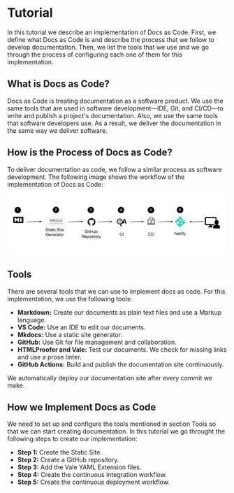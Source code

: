 # Tutorial

In this tutorial we describe an implementation of Docs as Code. First, we define what Docs as Code is and describe the process that we follow to develop documentation. Then, we list the tools that we use and we go through the process of configuring each one of them for this implementation.

## What is Docs as Code?

Docs as Code is treating documentation as a software product. We use the same tools that are used in software development—IDE, Git, and CI/CD—to write and publish a project's documentation. Also, we use the same tools that software developers use. As a result, we deliver the documentation in the same way we deliver software.

## How is the Process of Docs as Code?

To deliver documentation as code, we follow a similar process as software development. The following image shows the workflow of the implementation of Docs as Code:

![docs-as-code-workflow](images/An-Implementation-of-Docs-as-Code.png)

## Tools

There are several tools that we can use to implement docs as code. For this implementation, we use the following tools:

* **Markdown:** Create our documents as plain text files and use a Markup language.
* **VS Code:** Use an IDE to edit our documents. 
* **Mkdocs:** Use a static site generator. 
* **GitHub:** Use Git for file management and collaboration.
* **HTMLProofer and Vale:** Test our documents. We check for missing links and use a prose linter.
* **GitHub Actions:** Build and publish the documentation site continuously.

We automatically deploy our documentation site after every commit we make.

## How we Implement Docs as Code

We need to set up and configure the tools mentioned in section Tools so that we can start creating documentation. In this tutorial we go throught the following steps to create our implementation:

* **Step 1:** Create the Static Site.
* **Step 2:** Create a GitHub repository.
* **Step 3:** Add the Vale YAML Extension files.
* **Step 4:** Create the continuous integration workflow.
* **Step 5:** Create the continuous deployment workflow.